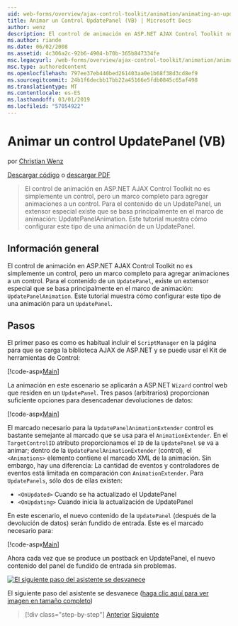 ```yaml
---
uid: web-forms/overview/ajax-control-toolkit/animation/animating-an-updatepanel-control-vb
title: Animar un Control UpdatePanel (VB) | Microsoft Docs
author: wenz
description: El control de animación en ASP.NET AJAX Control Toolkit no es simplemente un control, pero un marco completo para agregar animaciones a un control. Para el contenido de un...
ms.author: riande
ms.date: 06/02/2008
ms.assetid: 4c306a2c-92b6-4904-b70b-365b847334fe
msc.legacyurl: /web-forms/overview/ajax-control-toolkit/animation/animating-an-updatepanel-control-vb
msc.type: authoredcontent
ms.openlocfilehash: 797ee37eb440bed261403aa0e1b68f38d3cd8ef9
ms.sourcegitcommit: 24b1f6decbb17bb22a45166e5fdb0845c65af498
ms.translationtype: MT
ms.contentlocale: es-ES
ms.lasthandoff: 03/01/2019
ms.locfileid: "57054922"
---
```

<a name="animating-an-updatepanel-control-vb"></a>Animar un control UpdatePanel (VB)
====================
por [Christian Wenz](https://github.com/wenz)

[Descargar código](http://download.microsoft.com/download/9/3/f/93f8daea-bebd-4821-833b-95205389c7d0/UpdatePanelAnimation1.vb.zip) o [descargar PDF](http://download.microsoft.com/download/b/6/a/b6ae89ee-df69-4c87-9bfb-ad1eb2b23373/updatepanelanimation1VB.pdf)

> El control de animación en ASP.NET AJAX Control Toolkit no es simplemente un control, pero un marco completo para agregar animaciones a un control. Para el contenido de un UpdatePanel, un extensor especial existe que se basa principalmente en el marco de animación: UpdatePanelAnimation. Este tutorial muestra cómo configurar este tipo de una animación de un UpdatePanel.


## <a name="overview"></a>Información general

El control de animación en ASP.NET AJAX Control Toolkit no es simplemente un control, pero un marco completo para agregar animaciones a un control. Para el contenido de un `UpdatePanel`, existe un extensor especial que se basa principalmente en el marco de animación: `UpdatePanelAnimation`. Este tutorial muestra cómo configurar este tipo de una animación para un `UpdatePanel`.

## <a name="steps"></a>Pasos

El primer paso es como es habitual incluir el `ScriptManager` en la página para que se carga la biblioteca AJAX de ASP.NET y se puede usar el Kit de herramientas de Control:

[!code-aspx[Main](animating-an-updatepanel-control-vb/samples/sample1.aspx)]

La animación en este escenario se aplicarán a ASP.NET `Wizard` control web que residen en un `UpdatePanel`. Tres pasos (arbitrarios) proporcionan suficiente opciones para desencadenar devoluciones de datos:

[!code-aspx[Main](animating-an-updatepanel-control-vb/samples/sample2.aspx)]

El marcado necesario para la `UpdatePanelAnimationExtender` control es bastante semejante al marcado que se usa para el `AnimationExtender`. En el `TargetControlID` atributo proporcionamos el `ID` de la `UpdatePanel` se va a animar; dentro de la `UpdatePanelAnimationExtender` (control), el `<Animations>` elemento contiene el marcado XML de la animación. Sin embargo, hay una diferencia: La cantidad de eventos y controladores de eventos está limitada en comparación con `AnimationExtender`. Para `UpdatePanels`, sólo dos de ellas existen:

- `<OnUpdated>` Cuando se ha actualizado el UpdatePanel
- `<OnUpdating>` Cuando inicia la actualización de UpdatePanel

En este escenario, el nuevo contenido de la `UpdatePanel` (después de la devolución de datos) serán fundido de entrada. Este es el marcado necesario para:

[!code-aspx[Main](animating-an-updatepanel-control-vb/samples/sample3.aspx)]

Ahora cada vez que se produce un postback en UpdatePanel, el nuevo contenido del panel de fundido de entrada sin problemas.


[![El siguiente paso del asistente se desvanece](animating-an-updatepanel-control-vb/_static/image2.png)](animating-an-updatepanel-control-vb/_static/image1.png)

El siguiente paso del asistente se desvanece ([haga clic aquí para ver imagen en tamaño completo](animating-an-updatepanel-control-vb/_static/image3.png))

> [!div class="step-by-step"]
> [Anterior](changing-an-animation-using-client-side-code-vb.md)
> [Siguiente](dynamically-controlling-updatepanel-animations-vb.md)
